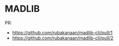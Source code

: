 # MADLIB

PR: 
* https://github.com/rubakanaan/madlib-cli/pull/1 
* https://github.com/rubakanaan/madlib-cli/pull/2

